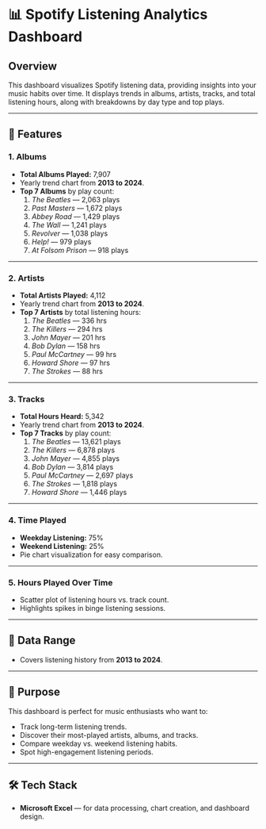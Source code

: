 # 📊 Spotify Listening Analytics Dashboard

## Overview
This dashboard visualizes Spotify listening data, providing insights into your music habits over time. It displays trends in albums, artists, tracks, and total listening hours, along with breakdowns by day type and top plays.

---

## 📌 Features

### **1. Albums**
- **Total Albums Played:** 7,907
- Yearly trend chart from **2013 to 2024**.
- **Top 7 Albums** by play count:
  1. *The Beatles* — 2,063 plays
  2. *Past Masters* — 1,672 plays
  3. *Abbey Road* — 1,429 plays
  4. *The Wall* — 1,241 plays
  5. *Revolver* — 1,038 plays
  6. *Help!* — 979 plays
  7. *At Folsom Prison* — 918 plays

---

### **2. Artists**
- **Total Artists Played:** 4,112
- Yearly trend chart from **2013 to 2024**.
- **Top 7 Artists** by total listening hours:
  1. *The Beatles* — 336 hrs
  2. *The Killers* — 294 hrs
  3. *John Mayer* — 201 hrs
  4. *Bob Dylan* — 158 hrs
  5. *Paul McCartney* — 99 hrs
  6. *Howard Shore* — 97 hrs
  7. *The Strokes* — 88 hrs

---

### **3. Tracks**
- **Total Hours Heard:** 5,342
- Yearly trend chart from **2013 to 2024**.
- **Top 7 Tracks** by play count:
  1. *The Beatles* — 13,621 plays
  2. *The Killers* — 6,878 plays
  3. *John Mayer* — 4,855 plays
  4. *Bob Dylan* — 3,814 plays
  5. *Paul McCartney* — 2,697 plays
  6. *The Strokes* — 1,818 plays
  7. *Howard Shore* — 1,446 plays

---

### **4. Time Played**
- **Weekday Listening:** 75%
- **Weekend Listening:** 25%
- Pie chart visualization for easy comparison.

---

### **5. Hours Played Over Time**
- Scatter plot of listening hours vs. track count.
- Highlights spikes in binge listening sessions.

---

## 📅 Data Range
- Covers listening history from **2013 to 2024**.

---

## 🎯 Purpose
This dashboard is perfect for music enthusiasts who want to:
- Track long-term listening trends.
- Discover their most-played artists, albums, and tracks.
- Compare weekday vs. weekend listening habits.
- Spot high-engagement listening periods.

---

## 🛠 Tech Stack
- **Microsoft Excel** — for data processing, chart creation, and dashboard design.
